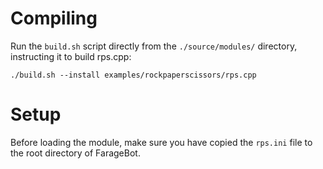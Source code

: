 # Compiling

Run the `build.sh` script directly from the `./source/modules/` directory, instructing it to build rps.cpp:
```
./build.sh --install examples/rockpaperscissors/rps.cpp
```

# Setup

Before loading the module, make sure you have copied the `rps.ini` file to the root directory of FarageBot.

